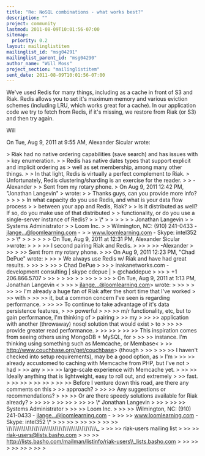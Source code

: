 ```yaml
---
title: "Re: NoSQL combinations - what works best?"
description: ""
project: community
lastmod: 2011-08-09T10:01:56-07:00
sitemap:
  priority: 0.2
layout: mailinglistitem
mailinglist_id: "msg04291"
mailinglist_parent_id: "msg04290"
author_name: "Will Moss"
project_section: "mailinglistitem"
sent_date: 2011-08-09T10:01:56-07:00
---
```



We've used Redis for many things, including as a cache in front of S3 and
Riak. Redis allows you to set it's maximum memory and various eviction
schemes (including LRU, which works great for a cache). In our application
code we try to fetch from Redis, if it's missing, we restore from Riak (or
S3) and then try again.

Will


On Tue, Aug 9, 2011 at 9:55 AM, Alexander Sicular wrote:

&gt; Riak had no native ordering capabilities (save search) and has issues with
&gt; key enumeration.
&gt;
&gt; Redis has native dates types that support explicit and implicit ordering as
&gt; well as set membership, among many other things.
&gt;
&gt; In that light, Redis is virtually a perfect complement to Riak.
&gt; Unfortunately, Redis clustering/sharding is an exercise for the reader.
&gt;
&gt; -Alexander
&gt;
&gt; Sent from my rotary phone.
&gt; On Aug 9, 2011 12:42 PM, "Jonathan Langevin" 
&gt; wrote:
&gt; &gt; Thanks guys, can you provide more info?
&gt; &gt;
&gt; &gt; In what capacity do you use Redis, and what is your data flow process
&gt; &gt; between your app and Redis, Riak?
&gt; &gt; Is it distributed as well? If so, do you make use of that distributed
&gt; &gt; functionality, or do you use a single-server instance of Redis?
&gt; &gt; \\*
&gt; &gt;
&gt; &gt; 
&gt; &gt; Jonathan Langevin
&gt; &gt; Systems Administrator
&gt; &gt; Loom Inc.
&gt; &gt; Wilmington, NC: (910) 241-0433 - jlange...@loomlearning.com -
&gt; &gt; www.loomlearning.com - Skype: intel352
&gt; &gt; \\*
&gt; &gt;
&gt; &gt;
&gt; &gt; On Tue, Aug 9, 2011 at 12:31 PM, Alexander Sicular  &gt;wrote:
&gt; &gt;
&gt; &gt;&gt; I second pairing Riak and Redis.
&gt; &gt;&gt;
&gt; &gt;&gt; -Alexander
&gt; &gt;&gt;
&gt; &gt;&gt; Sent from my rotary phone.
&gt; &gt;&gt; On Aug 9, 2011 12:23 PM, "Chad DePue"  wrote:
&gt; &gt;&gt; &gt; We always use Redis w/ Riak and have had great results.
&gt; &gt;&gt; &gt;
&gt; &gt;&gt; &gt; Chad DePue
&gt; &gt;&gt; &gt; inakanetworks.com - development consulting | skype cdepue |
&gt; @chaddepue
&gt; &gt;&gt; &gt; +1 206.866.5707
&gt; &gt;&gt; &gt;
&gt; &gt;&gt; &gt;
&gt; &gt;&gt; &gt;
&gt; &gt;&gt; &gt; On Tue, Aug 9, 2011 at 1:13 PM, Jonathan Langevin &lt;
&gt; &gt;&gt; &gt; jlange...@loomlearning.com&gt; wrote:
&gt; &gt;&gt; &gt;
&gt; &gt;&gt; &gt;&gt; I'm already a huge fan of Riak after the short time that I've worked
&gt; &gt;&gt; with
&gt; &gt;&gt; &gt;&gt; it, but a common concern I've seen is regarding performance.
&gt; &gt;&gt; &gt;&gt; To continue to take advantage of it's data persistence features,
&gt; &gt;&gt; powerful
&gt; &gt;&gt; &gt;&gt; m/r functionality, etc, but to gain performance, I'm thinking of
&gt; pairing
&gt; &gt;&gt; my
&gt; &gt;&gt; &gt;&gt; application with another (throwaway) nosql solution that would exist
&gt; to
&gt; &gt;&gt; &gt;&gt; provide greater read performance.
&gt; &gt;&gt; &gt;&gt;
&gt; &gt;&gt; &gt;&gt; This inspiration comes from seeing others using MongoDB + MySQL, for
&gt; &gt;&gt; &gt;&gt; instance. I'm thinking using something such as Memcache, or Membase&lt;
&gt; &gt;&gt; http://www.couchbase.org/get/couchbase&gt; (though
&gt; &gt;&gt;
&gt; &gt;&gt; &gt;&gt; I haven't checked into setup requirements), may be a good option, as
&gt; I'm
&gt; &gt;&gt; &gt;&gt; already accustomed to caching with Memcache from PHP, but I've not
&gt; had
&gt; &gt;&gt; any
&gt; &gt;&gt; &gt;&gt; large-scale experience with Memcache yet.
&gt; &gt;&gt; &gt;&gt; Ideally anything that is lightweight, easy to roll out, and extremely
&gt; &gt;&gt; fast.
&gt; &gt;&gt; &gt;&gt;
&gt; &gt;&gt; &gt;&gt;
&gt; &gt;&gt; &gt;&gt; Before I venture down this road, are there any comments on this
&gt; &gt;&gt; approach?
&gt; &gt;&gt; &gt;&gt; Any suggestions or recommendations?
&gt; &gt;&gt; &gt;&gt; Or are there speedy solutions available for Riak already?
&gt; &gt;&gt; &gt;&gt;
&gt; &gt;&gt; &gt;&gt; 
&gt; &gt;&gt; &gt;&gt; \\* Jonathan Langevin
&gt; &gt;&gt;
&gt; &gt;&gt; &gt;&gt; Systems Administrator
&gt; &gt;&gt; &gt;&gt; Loom Inc.
&gt; &gt;&gt; &gt;&gt; Wilmington, NC: (910) 241-0433 - jlange...@loomlearning.com -
&gt; &gt;&gt; &gt;&gt; www.loomlearning.com - Skype: intel352 \\*
&gt; &gt;&gt; &gt;&gt;
&gt; &gt;&gt; &gt;&gt;
&gt; &gt;&gt; &gt;&gt; \\_\\_\\_\\_\\_\\_\\_\\_\\_\\_\\_\\_\\_\\_\\_\\_\\_\\_\\_\\_\\_\\_\\_\\_\\_\\_\\_\\_\\_\\_\\_\\_\\_\\_\\_\\_\\_\\_\\_\\_\\_\\_\\_\\_\\_\\_\\_
&gt; &gt;&gt; &gt;&gt; riak-users mailing list
&gt; &gt;&gt; &gt;&gt; riak-users@lists.basho.com
&gt; &gt;&gt; &gt;&gt; http://lists.basho.com/mailman/listinfo/riak-users\\_lists.basho.com
&gt; &gt;&gt; &gt;&gt;
&gt; &gt;&gt; &gt;&gt;
&gt; &gt;&gt;
&gt;

